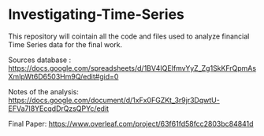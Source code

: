 # Investigating-Time-Series
This repository will cointain all the code and files used to analyze financial Time Series data for the final work.

Sources database : https://docs.google.com/spreadsheets/d/1BV4IQEIfmvYyZ_Zg1SkKFrQpmAsXmIpWt6D6503Hm9Q/edit#gid=0

Notes of the analysis: https://docs.google.com/document/d/1xFx0FGZKt_3r9jr3DqwtU-EFVa7I8YEcqdDrQzsQPYc/edit

Final Paper: https://www.overleaf.com/project/63f61fd58fcc2803bc84841d

